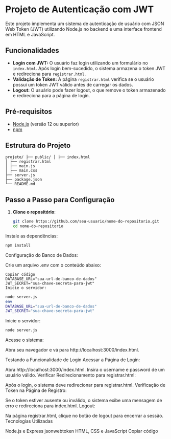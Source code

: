# Projeto de Autenticação com JWT

Este projeto implementa um sistema de autenticação de usuário com JSON Web Token (JWT) utilizando Node.js no backend e uma interface frontend em HTML e JavaScript.

## Funcionalidades

- **Login com JWT:** O usuário faz login utilizando um formulário no `index.html`. Após login bem-sucedido, o sistema armazena o token JWT e redireciona para `registrar.html`.
- **Validação de Token:** A página `registrar.html` verifica se o usuário possui um token JWT válido antes de carregar os dados.
- **Logout:** O usuário pode fazer logout, o que remove o token armazenado e redireciona para a página de login.

## Pré-requisitos

- [Node.js](https://nodejs.org) (versão 12 ou superior)
- [npm](https://www.npmjs.com/)

## Estrutura do Projeto

````
projeto/ ├── public/ │ ├── index.html
│ ├── registrar.html
│ ├── main.js
│ ├── main.css
├── server.js
├── package.json
└── README.md
````

## Passo a Passo para Configuração

1. **Clone o repositório**:

   ```bash
   git clone https://github.com/seu-usuario/nome-do-repositorio.git
   cd nome-do-repositorio
Instale as dependências:

````bash
npm install
````
Configuração do Banco de Dados:

Crie um arquivo .env com o conteúdo abaixo:


````env
Copiar código
DATABASE_URL="sua-url-de-banco-de-dados"
JWT_SECRET="sua-chave-secreta-para-jwt"
Inicie o servidor:
````
````bash
node server.js
env
DATABASE_URL="sua-url-de-banco-de-dados"
JWT_SECRET="sua-chave-secreta-para-jwt"
````
Inicie o servidor:

````bash
node server.js
````
Acesse o sistema:

Abra seu navegador e vá para http://localhost:3000/index.html.

Testando a Funcionalidade de Login
Acessar a Página de Login:

Abra http://localhost:3000/index.html.
Insira o username e password de um usuário válido.
Verificar Redirecionamento para registrar.html:

Após o login, o sistema deve redirecionar para registrar.html.
Verificação de Token na Página de Registro:

Se o token estiver ausente ou inválido, o sistema exibe uma mensagem de erro e redireciona para index.html.
Logout:

Na página registrar.html, clique no botão de logout para encerrar a sessão.
Tecnologias Utilizadas

Node.js e Express
jsonwebtoken
HTML, CSS e JavaScript
Copiar código

